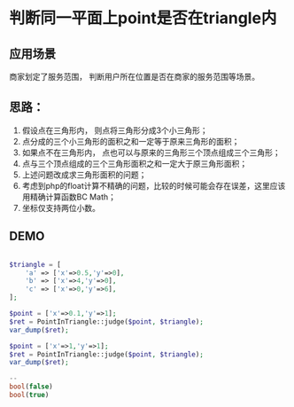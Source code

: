 # 判断同一平面上point是否在triangle内

## 应用场景

商家划定了服务范围， 判断用户所在位置是否在商家的服务范围等场景。

## 思路：

1. 假设点在三角形内， 则点将三角形分成3个小三角形；
2. 点分成的三个小三角形的面积之和一定等于原来三角形的面积；
3. 如果点不在三角形内， 点也可以与原来的三角形三个顶点组成三个三角形；
4. 点与三个顶点组成的三个三角形面积之和一定大于原三角形面积；
5. 上述问题改成求三角形面积的问题；
6. 考虑到php的float计算不精确的问题，比较的时候可能会存在误差，这里应该用精确计算函数BC Math；
7. 坐标仅支持两位小数。

## DEMO

```php

$triangle = [
    'a' => ['x'=>0.5,'y'=>0],
    'b' => ['x'=>4,'y'=>0],
    'c' => ['x'=>0,'y'=>6],
];

$point = ['x'=>0.1,'y'=>1];
$ret = PointInTriangle::judge($point, $triangle);
var_dump($ret);

$point = ['x'=>1,'y'=>1];
$ret = PointInTriangle::judge($point, $triangle);
var_dump($ret);

--
bool(false)
bool(true)

```